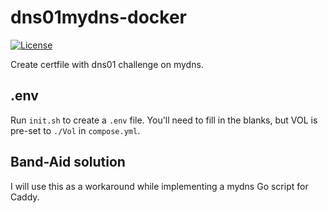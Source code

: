 # dns01mydns-docker
[![License](https://img.shields.io/github/license/c012vu5/dns01mydns-docker.svg?style=flat-square)](./LICENSE)

Create certfile with dns01 challenge on mydns.

## .env
Run `init.sh` to create a `.env` file.
You'll need to fill in the blanks, but VOL is pre-set to `./Vol` in `compose.yml`.

## Band-Aid solution
I will use this as a workaround while implementing a mydns Go script for Caddy.
